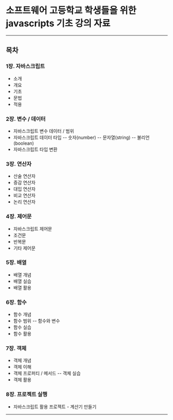# 소프트웨어 고등학교 학생들을 위한 javascripts 기초 강의 자료

***

## 목차

### 1장. 자바스크립트

- 소개
- 개요
- 기초
- 문법
- 적용

### 2장. 변수 / 데이터

- 자바스크립트 변수 데이터 / 범위
- 자바스크립트 데이터 타입
-- 숫자(number)
-- 문자열(string)
-- 불리언(boolean)
- 자바스크립트 타입 변환

### 3장. 연산자

- 산술 연산자
- 증감 연산자
- 대입 연산자
- 비교 연산자
- 논리 연산자

### 4장. 제어문

- 자바스크립트 제어문
- 조건문
- 반복문
- 기타 제어문

### 5장. 배열

- 배열 개념
- 배열 실습
- 배열 활용

### 6장. 함수

- 함수 개념
- 함수 범위
-- 함수와 변수
- 함수 실습
- 함수 활용

### 7장. 객체

- 객체 개념
- 객체 이해
- 객체 프로퍼티 / 메서드
-- 객체 실습
- 객체 활용

### 8장. 프로젝트 실행

- 자바스크립트 활용 프로젝트 - 계산기 만들기

***
